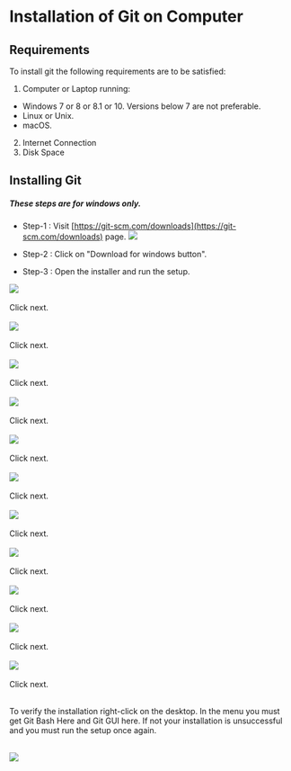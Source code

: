 # Installation of Git on Computer

## Requirements <br>

To install git the following requirements are to be satisfied:
1. Computer or Laptop running:
  * Windows 7 or 8 or 8.1 or 10. Versions below 7 are not preferable.
  * Linux or Unix.
  * macOS. <br>
2. Internet Connection
3. Disk Space

## Installing Git <br>
##### These steps are for windows only.
* Step-1 : Visit [https://git-scm.com/downloads](https://git-scm.com/downloads) page.
<img src="download.jpg"> <br>

* Step-2 : Click on "Download for windows button".
* Step-3 : Open the installer and run the setup. <br>

<img src="1.jpg"> <br><br> Click next.<br><br>
<img src="2.jpg"> <br><br> Click next.<br><br>
<img src="3.jpg"> <br><br> Click next.<br><br>
<img src="4.jpg"> <br><br> Click next.<br><br>
<img src="5.jpg"> <br><br> Click next.<br><br>
<img src="6.jpg"> <br><br> Click next.<br><br>
<img src="7.jpg"> <br><br> Click next.<br><br>
<img src="8.jpg"> <br><br> Click next.<br><br>
<img src="9.jpg"> <br><br> Click next.<br><br>
<img src="10.jpg"> <br><br> Click next.<br><br>
<img src="11.jpg"> <br><br> Click next.<br><br>

To verify the installation right-click on the desktop. In the menu you must get Git Bash Here and Git GUI here. If not your installation is unsuccessful and you must run the setup once again.<br> <br>

<img src="done.jpg">
